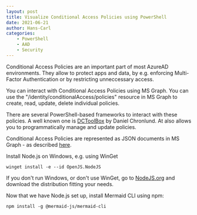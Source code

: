 ```yaml
---
layout: post
title: Visualize Conditional Access Policies using PowerShell
date: 2021-06-21
author: Hans-Carl
categories:
    - PowerShell
    - AAD
    - Security
---
```


Conditional Access Policies are an important part of most AzureAD environments. They allow to protect apps and data, by e.g. enforcing Multi-Factor Authentication or by restricting unneccessary access.

You can interact with Conditional Access Policies using MS Graph. You can use the "/identity/conditionalAccess/policies" resource in MS Graph to create, read, update, delete individual policies.

There are several PowerShell-based frameworks to interact with these policies. A well known one is [DCToolBox](https://github.com/DanielChronlund/DCToolbox) by Daniel Chronlund. At also allows you to programmatically manage and update policies.

Conditional Access Policies are represented as JSON documents in MS Graph - as described [here](https://docs.microsoft.com/en-us/graph/api/resources/conditionalaccesspolicy).




Install Node.js on Windows, e.g. using WinGet
```
winget install -e --id OpenJS.NodeJS
```
If you don't run Windows, or don't use WinGet, go to [NodeJS.org](https://nodejs.org/en/download/) and download the distribution fitting your needs.


Now that we have Node.js set up, install Mermaid CLI using npm:
```
npm install -g @mermaid-js/mermaid-cli
```

